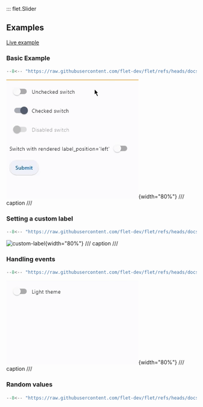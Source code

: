 ::: flet.Slider

## Examples

[Live example](https://flet-controls-gallery.fly.dev/input/slider)

### Basic Example

```python
--8<-- "https://raw.githubusercontent.com/flet-dev/flet/refs/heads/docs/sdk/python/examples/controls/slider/basic.py"
```

![basic](https://raw.githubusercontent.com/flet-dev/flet/docs/sdk/python/examples/python/controls/switch/media/basic.gif){width="80%"}
/// caption
///

### Setting a custom label

```python
--8<-- "https://raw.githubusercontent.com/flet-dev/flet/refs/heads/docs/sdk/python/examples/controls/slider/custom-label"
```

![custom-label](https://raw.githubusercontent.com/flet-dev/flet/docs/sdk/python/examples/python/controls/switch/media/custom-label.gif){width="80%"}
/// caption
///

### Handling events

```python
--8<-- "https://raw.githubusercontent.com/flet-dev/flet/refs/heads/docs/sdk/python/examples/controls/slider/handling-events.py"
```

![handling-events](https://raw.githubusercontent.com/flet-dev/flet/docs/sdk/python/examples/python/controls/switch/media/handling-events.gif){width="80%"}
/// caption
///

### Random values

```python
--8<-- "https://raw.githubusercontent.com/flet-dev/flet/refs/heads/docs/sdk/python/examples/controls/slider/random-values.py"
```

